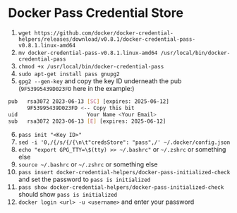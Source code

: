 # Docker Pass Credential Store

1. `wget https://github.com/docker/docker-credential-helpers/releases/download/v0.8.1/docker-credential-pass-v0.8.1.linux-amd64`
2. `mv docker-credential-pass-v0.8.1.linux-amd64 /usr/local/bin/docker-credential-pass`
3. `chmod +x /usr/local/bin/docker-credential-pass`
4. `sudo apt-get install pass gnupg2`
5. `gpg2 --gen-key` and copy the key ID underneath the pub (`9F53995439D023FD` here in the example:)
```bash
pub   rsa3072 2023-06-13 [SC] [expires: 2025-06-12]
      9F53995439D023FD <-- Copy this bit
uid                      Your Name <Your Email>
sub   rsa3072 2023-06-13 [E] [expires: 2025-06-12]
```
6. `pass init "<Key ID>"`
7. `sed -i '0,/{/s/{/{\n\t"credsStore": "pass",/' ~/.docker/config.json`
8. `echo "export GPG_TTY=\$(tty) >> ~/.bashrc"` or `~/.zshrc` or something else
9. `source ~/.bashrc` or `~/.zshrc` or something else
9. `pass insert docker-credential-helpers/docker-pass-initialized-check` and set the password to `pass is initialized`
10. `pass show docker-credential-helpers/docker-pass-initialized-check` should show `pass is initialized`
11. `docker login <url> -u <username>` and enter your password
